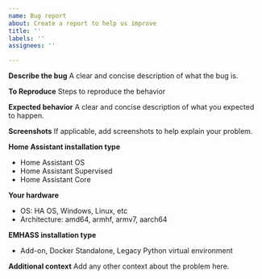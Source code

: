 ```yaml
---
name: Bug report
about: Create a report to help us improve
title: ''
labels: ''
assignees: ''

---
```


**Describe the bug**
A clear and concise description of what the bug is.

**To Reproduce**
Steps to reproduce the behavior

**Expected behavior**
A clear and concise description of what you expected to happen.

**Screenshots**
If applicable, add screenshots to help explain your problem.

**Home Assistant installation type**
 - Home Assistant OS
 - Home Assistant Supervised
 - Home Assistant Core

**Your hardware**
- OS: HA OS, Windows, Linux, etc
- Architecture: amd64, armhf, armv7, aarch64

**EMHASS installation type**
 - Add-on, Docker Standalone, Legacy Python virtual environment

**Additional context**
Add any other context about the problem here.
